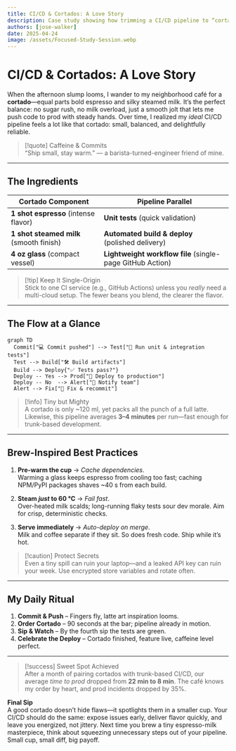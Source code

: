 ```yaml
---
title: CI/CD & Cortados: A Love Story
description: Case study showing how trimming a CI/CD pipeline to “cortado size” slashed build times, cut deploy pain, and kept code (and caffeine) flowing smoothly.
authors: [jose-walker]
date: 2025-04-24
image: /assets/Focused-Study-Session.webp
---
```


# CI/CD & Cortados: A Love Story  

When the afternoon slump looms, I wander to my neighborhood café for a **cortado**—equal parts bold espresso and silky steamed milk. It’s the perfect balance: no sugar rush, no milk overload, just a smooth jolt that lets me push code to prod with steady hands. Over time, I realized my *ideal* CI/CD pipeline feels a lot like that cortado: small, balanced, and delightfully reliable.

> [!quote] Caffeine & Commits  
> “Ship small, stay warm.” — a barista-turned-engineer friend of mine.

---

## The Ingredients  
| Cortado Component | Pipeline Parallel |
| --- | --- |
| **1 shot espresso** (intense flavor) | **Unit tests** (quick validation) |
| **1 shot steamed milk** (smooth finish) | **Automated build & deploy** (polished delivery) |
| **4 oz glass** (compact vessel) | **Lightweight workflow file** (single-page GitHub Action) |

> [!tip] Keep It Single-Origin  
> Stick to one CI service (e.g., GitHub Actions) unless you *really* need a multi-cloud setup. The fewer beans you blend, the clearer the flavor.

---

## The Flow at a Glance  

```mermaid
graph TD
  Commit["💻 Commit pushed"] --> Test["🧪 Run unit & integration tests"]
  Test --> Build["🛠️ Build artifacts"]
  Build --> Deploy{"✅ Tests pass?"}
  Deploy -- Yes --> Prod["🚀 Deploy to production"]
  Deploy -- No  --> Alert["🔔 Notify team"]
  Alert --> Fix["🔧 Fix & recommit"]
```

> [!info] Tiny but Mighty  
> A cortado is only ~120 ml, yet packs all the punch of a full latte. Likewise, this pipeline averages **3–4 minutes** per run—fast enough for trunk-based development.

---

## Brew-Inspired Best Practices  

1. **Pre-warm the cup** → *Cache dependencies*.  
   Warming a glass keeps espresso from cooling too fast; caching NPM/PyPI packages shaves ~40 s from each build.  

2. **Steam *just* to 60 °C** → *Fail fast*.  
   Over-heated milk scalds; long-running flaky tests sour dev morale. Aim for crisp, deterministic checks.  

3. **Serve immediately** → *Auto-deploy on merge*.  
   Milk and coffee separate if they sit. So does fresh code. Ship while it’s hot.

> [!caution] Protect Secrets  
> Even a tiny spill can ruin your laptop—and a leaked API key can ruin your week. Use encrypted store variables and rotate often.

---

## My Daily Ritual  

1. **Commit & Push** – Fingers fly, latte art inspiration looms.  
2. **Order Cortado** – 90 seconds at the bar; pipeline already in motion.  
3. **Sip & Watch** – By the fourth sip the tests are green.  
4. **Celebrate the Deploy** – Cortado finished, feature live, caffeine level perfect.  

---

> [!success] Sweet Spot Achieved  
> After a month of pairing cortados with trunk-based CI/CD, our average *time to prod* dropped from **22 min to 8 min**. The café knows my order by heart, and prod incidents dropped by 35%.

**Final Sip**  
A good cortado doesn’t hide flaws—it spotlights them in a smaller cup. Your CI/CD should do the same: expose issues early, deliver flavor quickly, and leave you energized, not jittery. Next time you brew a tiny espresso-milk masterpiece, think about squeezing unnecessary steps out of your pipeline. Small cup, small diff, big payoff.